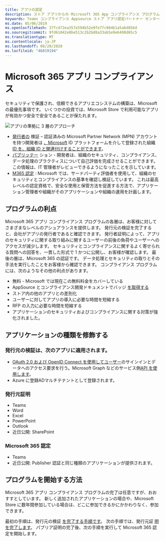```yaml
---
title: アプリの認定
description: ストア アプリからの Microsoft 365 App コンプライアンス プログラムについて説明します。
keywords: Teams コンプライアンス Appsource ストア アプリ認定パートナー センター
ms.date: 05/06/2019
ms.openlocfilehash: 37fc472ea357e594b52e9fe7fc904b1a5a6d856d
ms.sourcegitcommit: 9fd61042e8be513c2b2bd8a33ab5e9e6498d65c5
ms.translationtype: MT
ms.contentlocale: ja-JP
ms.lasthandoff: 08/20/2020
ms.locfileid: "46819194"
---
```

# <a name="microsoft-365-app-compliance"></a>Microsoft 365 アプリ コンプライアンス 

セキュリティで保護され、信頼できるアプリエコシステムの構築は、Microsoft の最優先事項です。 いくつかの投資では、Microsoft Store で利用可能なアプリが有効かつ安全で安全であることが保たれます。 

  ![アプリの準拠に 3 層のアプローチ](../../../../assets/images/Three_Tiers.png) 

-   [発行者の](https://docs.microsoft.com/azure/active-directory/develop/publisher-verification-overview)  検証 – 認証済みの Microsoft Partner Network (MPN) アカウントを持つ開発者は [、Microsoft](https://partner.microsoft.com/membership) ID プラットフォームを介して登録された組織 [ID を、組織 ID と関連付けすることができます](https://docs.microsoft.com/azure/active-directory/develop/)。
-   [パブリッテー](https://docs.microsoft.com/microsoft-365-app-certification/docs/enterprise-app-attestation-guide) ション - 開発者は、組織のセキュリティ、コンプライアンス、データ処理のプラクティスについて自己評価を完成させることができます。 この情報は、IT 管理者がレビューできるようになったことを示しています。 
-   [M365 認定](https://docs.microsoft.com/microsoft-365-app-certification/docs/enterprise-app-certification-guide) : Microsoft では、サードパーティ評価者を使用して、組織のセキュリティとコンプライアンスの基準を確認し検証しています。 これは最高レベルの認定資格で、安全な使用と保管方法を促進する方法で、アプリケーション管理者や組織がそのアプリケーションや組織の運用を計画します。


## <a name="program-benefits"></a>プログラムの利点

Microsoft 365 アプリ コンプライアンス プログラムの各層は、お客様に対してさまざまなレベルのアシュアランスを提供します。 発行元の検証を完了すると、会社がアプリの発行者であると確認できます。 発行者証明によって、アプリのセキュリティに関する取り組みに関するユーザーの前後の負荷やユーザーへのアクセスが減少します。 セキュリティとコンプライアンスに関するよく寄せられる質問への回答を、一貫した形式で 1 かつに公開し、お客様が確認します。 最後の層は、Microsoft 365 の認証です。 データ処理とセキュリティの取りとその手法を実行したことをお客様から確認できます。 コンプライアンス プログラムには、次のようなその他の利点があります。
-   無料 - Microsoft では現在この無料料金をカバーしている
-   AppSource とコンプライアンス開発ドキュメントでバッジ [を取得する](https://docs.microsoft.com/microsoft-365-app-certification/teams/teams-apps)
-   ストア内の他のアプリとの差別化
-   ユーザーに対してアプリの導入に必要な時間を短縮する
-   RFP の入力に必要な時間を短縮する
-   アプリケーションのセキュリティおよびコンプライアンスに関する対策が強化されました。

## <a name="qualifying-application-types"></a>アプリケーションの種類を修飾する 
### <a name="publisher-verification-applies-to-apps-which"></a>発行元の検証は、次のアプリに適用されます。 
- [OAuth 2.0 および OpenID Connect を使用してユーザー](https://docs.microsoft.com/azure/active-directory/develop/active-directory-v2-protocols)のサインインとデータへのアクセス要求を行う。Microsoft Graph などのサービス側[API を使用します](https://developer.microsoft.com/graph/)。 
- Azure に登録ADマルチテナントとして登録されます。 

### <a name="publisher-attestation"></a>発行元証明
-   Teams
-   Word
-   Excel
-   PowerPoint
-   Outlook
- 近日公開: SharePoint

### <a name="microsoft-365-certification"></a>Microsoft 365 認定
-   Teams
-   近日公開: Publisher 認証と同じ種類のアプリケーションが提供されます。

## <a name="how-to-start-the-program"></a>プログラムを開始する方法

Microsoft 365 アプリ コンプライアンス プログラムの完了は任意ですが、おおすすとしています。 新しく追加されたアプリケーションの場合や、Microsoft Store に数年間参加している場合は、どこに参加できるかにかかわりなく、参加できます。 

最初の手順は、発行元の検証 [を完了する手順です](https://docs.microsoft.com/azure/active-directory/develop/publisher-verification-overview)。 次の手順では、発行元証 [明を完了します](https://docs.microsoft.com/microsoft-365-app-certification/docs/attestation)。 パブリア証明の完了後、次の手順を実行して Microsoft 365 認定を開始します。
